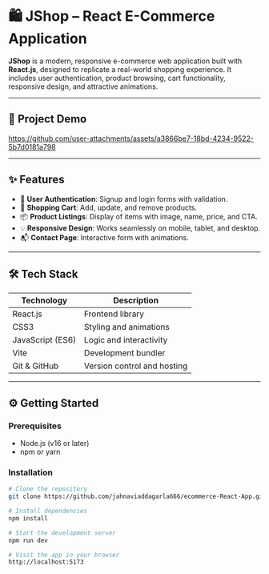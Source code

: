 # 🛍️ JShop – React E-Commerce Application

**JShop** is a modern, responsive e-commerce web application built with **React.js**, designed to replicate a real-world shopping experience. It includes user authentication, product browsing, cart functionality, responsive design, and attractive animations.

---

## 📌 Project Demo


https://github.com/user-attachments/assets/a3866be7-18bd-4234-9522-5b7d0181a798


---

## ✨ Features

- 🔐 **User Authentication**: Signup and login forms with validation.
- 🛒 **Shopping Cart**: Add, update, and remove products.
- 📦 **Product Listings**: Display of items with image, name, price, and CTA.
- 💡 **Responsive Design**: Works seamlessly on mobile, tablet, and desktop.
- 📬 **Contact Page**: Interactive form with animations.
  
---

## 🛠️ Tech Stack

| Technology       | Description                      |
|------------------|----------------------------------|
| React.js         | Frontend library                 |
| CSS3             | Styling and animations           |
| JavaScript (ES6) | Logic and interactivity          |
| Vite             | Development bundler              |
| Git & GitHub     | Version control and hosting      |

---

## ⚙️ Getting Started

### Prerequisites

- Node.js (v16 or later)
- npm or yarn

### Installation

```bash
# Clone the repository
git clone https://github.com/jahnaviaddagarla666/ecommerce-React-App.git

# Install dependencies
npm install

# Start the development server
npm run dev

# Visit the app in your browser
http://localhost:5173
